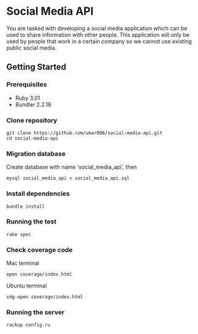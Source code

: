 # Social Media API

You are tasked with developing a social media application which can be used to share information with other people. This application will only be used by people that work in a certain company so we cannot use existing public social media.

## Getting Started

### Prerequisites

- Ruby 3.01
- Bundler 2.2.18

### Clone repository

```
git clone https://github.com/umar006/social-media-api.git
cd social-media-api
```

### Migration database

Create database with name 'social_media_api', then
```
mysql social_media_api < social_media_api.sql
```

### Install dependencies

```
bundle install
```

### Running the test

```
rake spec
```
### Check coverage code
Mac terminal
```
open coverage/index.html
```
Ubuntu terminal
```
xdg-open coverage/index.html
```

### Running the server

```
rackup config.ru
```
